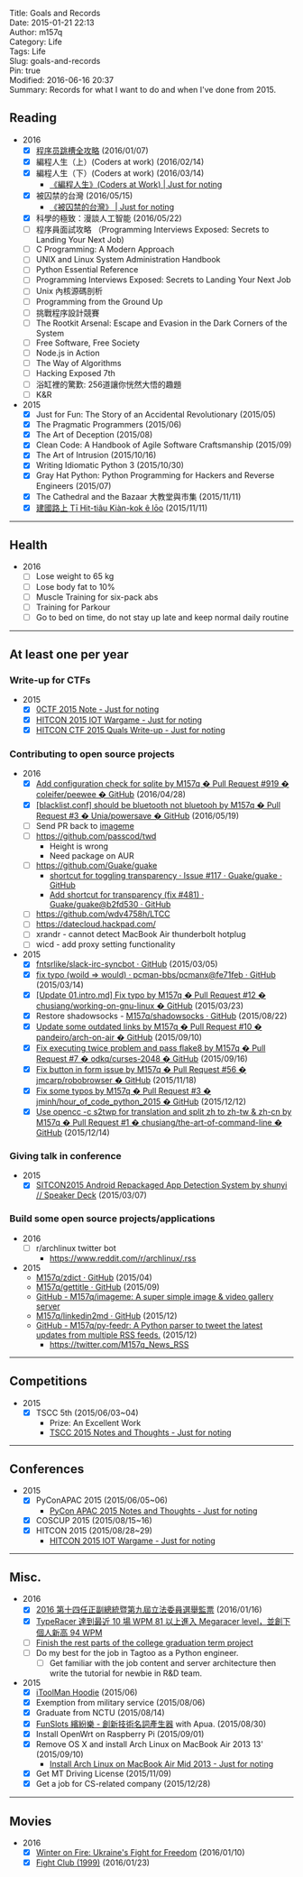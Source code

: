 Title: Goals and Records  
Date: 2015-01-21 22:13  
Author: m157q  
Category: Life  
Tags: Life  
Slug: goals-and-records  
Pin: true  
Modified: 2016-06-16 20:37  
Summary: Records for what I want to do and when I've done from 2015.  
  
  
## Reading  
- 2016  
    - [x] [程序员跳槽全攻略](https://selfstore.io/products/190) (2016/01/07)  
    - [x] 編程人生（上）(Coders at work) (2016/02/14)  
    - [x] 編程人生（下）(Coders at work) (2016/03/14)  
        + [《編程人生》(Coders at Work) | Just for noting](/posts/2016/06/16/coders-at-work/)  
    - [x] 被囚禁的台灣 (2016/05/15)  
        - [《被囚禁的台灣》  | Just for noting](/posts/2016/05/15/imprisoned-taiwan/)  
    - [x] 科學的極致：漫談人工智能 (2016/05/22)  
    - [ ] 程序員面試攻略 （Programming Interviews Exposed: Secrets to Landing Your Next Job)  
    - [ ] C Programming: A Modern Approach  
    - [ ] UNIX and Linux System Administration Handbook  
    - [ ] Python Essential Reference  
    - [ ] Programming Interviews Exposed: Secrets to Landing Your Next Job  
    - [ ] Unix 內核源碼剖析  
    - [ ] Programming from the Ground Up  
    - [ ] 挑戰程序設計競賽  
    - [ ] The Rootkit Arsenal: Escape and Evasion in the Dark Corners of the System  
    - [ ] Free Software, Free Society  
    - [ ] Node.js in Action  
    - [ ] The Way of Algorithms  
    - [ ] Hacking Exposed 7th  
    - [ ] 浴缸裡的驚歎: 256道讓你恍然大悟的趣題  
    - [ ] K&R  
- 2015  
    - [x] Just for Fun: The Story of an Accidental Revolutionary  (2015/05)  
    - [x] The Pragmatic Programmers (2015/06)  
    - [x] The Art of Deception (2015/08)  
    - [x] Clean Code: A Handbook of Agile Software Craftsmanship (2015/09)  
    - [x] The Art of Intrusion (2015/10/16)  
    - [x] Writing Idiomatic Python 3 (2015/10/30)  
    - [x] Gray Hat Python: Python Programming for Hackers and Reverse Engineers (2015/07)  
    - [x] The Cathedral and the Bazaar 大教堂與市集 (2015/11/11)  
    - [x] [建國路上 Tī Hit-tiâu Kiàn-kok ê lōo](http://www.hi-on.org.tw/bulletins.jsp?b_ID=152337) (2015/11/11)  
  
---  
  
## Health  
- 2016  
    - [ ] Lose weight to 65 kg  
    - [ ] Lose body fat to 10%  
    - [ ] Muscle Training for six-pack abs  
    - [ ] Training for Parkour  
    - [ ] Go to bed on time, do not stay up late and keep normal daily routine  
  
---  
  
## At least one per year  
  
### Write-up for CTFs  
- 2015  
    - [x] [0CTF 2015 Note - Just for noting](/posts/2015/03/30/0ctf-2015-note/)  
    - [x] [HITCON 2015 IOT Wargame - Just for noting](/posts/2015/08/29/hitcon-2015-iot-wargame/)  
    - [x] [HITCON CTF 2015 Quals Write-up - Just for noting](/posts/2015/10/19/hitcon-ctf-2015-quals-write-up/)  
  
###  Contributing to open source projects  
- 2016  
    - [x] [Add configuration check for sqlite by M157q � Pull Request #919 � coleifer/peewee � GitHub](https://github.com/coleifer/peewee/pull/919) (2016/04/28)  
    - [x] [[blacklist.conf] should be bluetooth not bluetooh by M157q � Pull Request #3 � Unia/powersave � GitHub](https://github.com/Unia/powersave/pull/3) (2016/05/19)  
    - [ ] Send PR back to [imageme](https://github.com/M157q/imageme)  
    - [ ] <https://github.com/passcod/twd>  
        - Height is wrong  
        - Need package on AUR  
    - [ ] <https://github.com/Guake/guake>  
        - [shortcut for toggling transparency · Issue #117 · Guake/guake · GitHub](https://github.com/Guake/guake/issues/117)  
        - [Add shortcut for transparency (fix #481) · Guake/guake@b2fd530 · GitHub](https://github.com/Guake/guake/commit/b2fd53053b0ff61757ca8fac2f97b3fa10d0be30)  
    - [ ] <https://github.com/wdv4758h/LTCC>  
    - [ ] <https://datecloud.hackpad.com/>  
    - [ ] xrandr - cannot detect MacBook Air thunderbolt hotplug  
    - [ ] wicd - add proxy setting functionality  
- 2015  
    - [x] [fntsrlike/slack-irc-syncbot · GitHub](https://github.com/fntsrlike/slack-irc-syncbot) (2015/03/05)  
    - [x] [fix typo (woild => would) · pcman-bbs/pcmanx@fe71feb · GitHub](https://github.com/pcman-bbs/pcmanx/commit/fe71febde878142698609298c725c845bfeda8b9) (2015/03/14)  
    - [x] [[Update 01.intro.md] Fix typo by M157q � Pull Request #12 � chusiang/working-on-gnu-linux � GitHub](https://github.com/chusiang/working-on-gnu-linux/pull/12) (2015/03/23)  
    - [x] Restore shadowsocks - [M157q/shadowsocks · GitHub](https://github.com/M157q/shadowsocks) (2015/08/22)  
    - [x] [Update some outdated links by M157q � Pull Request #10 � pandeiro/arch-on-air � GitHub](https://github.com/pandeiro/arch-on-air/pull/10) (2015/09/10)  
    - [x] [Fix executing  twice problem and pass flake8 by M157q � Pull Request #7 � odkq/curses-2048 � GitHub](https://github.com/odkq/curses-2048/pull/7) (2015/09/16)  
    - [x] [Fix button in form issue by M157q � Pull Request #56 � jmcarp/robobrowser � GitHub](https://github.com/jmcarp/robobrowser/pull/56) (2015/11/18)  
    - [x] [Fix some typos by M157q � Pull Request #3 � jminh/hour_of_code_python_2015 � GitHub](https://github.com/jminh/hour_of_code_python_2015/pull/3) (2015/12/12)  
    - [x] [Use opencc -c s2twp for translation and split zh to zh-tw & zh-cn by M157q � Pull Request #1 � chusiang/the-art-of-command-line � GitHub](https://github.com/chusiang/the-art-of-command-line/pull/1) (2015/12/14)  
  
### Giving talk in conference  
- 2015  
    - [x] [SITCON2015 Android Repackaged App Detection System by shunyi // Speaker Deck](https://speakerdeck.com/m157q/sitcon2015-android-repackaged-app-detection-system-by-shunyi) (2015/03/07)  
  
### Build some open source projects/applications  
- 2016  
    - [ ] r/archlinux twitter bot  
        - <https://www.reddit.com/r/archlinux/.rss>  
- 2015  
    - [M157q/zdict · GitHub](https://github.com/M157q/zdict) (2015/04)  
    - [M157q/gettitle · GitHub](https://github.com/M157q/gettitle) (2015/09)  
    - [GitHub - M157q/imageme: A super simple image & video gallery server](https://github.com/M157q/imageme)  
    - [M157q/linkedin2md · GitHub](https://github.com/M157q/linkedin2md) (2015/12)  
    - [GitHub - M157q/py-feedr: A Python parser to tweet the latest updates from multiple RSS feeds.](https://github.com/M157q/py-feedr) (2015/12)  
        - <https://twitter.com/M157q_News_RSS>  
  
---  
  
## Competitions  
- 2015  
    - [x] TSCC 5th (2015/06/03~04)  
        - Prize: An Excellent Work  
        - [TSCC 2015 Notes and Thoughts - Just for noting](/posts/2015/09/15/tscc-2015-notes-and-thoughts/)  
  
---  
  
## Conferences  
- 2015  
    - [x] PyConAPAC 2015 (2015/06/05~06)  
        - [PyCon APAC 2015 Notes and Thoughts - Just for noting](/posts/2015/07/26/pycon-apac-2015-notes-and-thoughts/)  
    - [x] COSCUP 2015 (2015/08/15~16)  
    - [x] HITCON 2015 (2015/08/28~29)  
        - [HITCON 2015 IOT Wargame - Just for noting](/posts/2015/08/29/hitcon-2015-iot-wargame/)  
  
---  
  
## Misc.  
- 2016  
    - [x] [2016 第十四任正副總統暨第九屆立法委員選舉監票](https://imgur.com/a/m2PUa) (2016/01/16)  
    - [x] [TypeRacer 達到最近 10 場 WPM 81 以上進入 Megaracer level，並創下個人新高 94 WPM](https://twitter.com/M157q/status/737274967583166467)  
    - [ ] [Finish the rest parts of the college graduation term project](https://github.com/M157q/Android-Repackaged-App-Detection-System)  
    - [ ] Do my best for the job in Tagtoo as a Python engineer.  
        - [ ] Get familiar with the job content and server architecture then write the tutorial for newbie in R&D team.  
- 2015  
    - [x] [iToolMan Hoodie](https://hackpad.com/iToolMan-T-cOJlcwLntzx) (2015/06)  
    - [x] Exemption from military service (2015/08/06)  
    - [x] Graduate from NCTU (2015/08/14)  
    - [x] [FunSlots 繽紛樂 - 創新技術名詞產生器](http://slot.miario.com/machines/134420) with Apua. (2015/08/30)  
    - [x] Install OpenWrt on Raspberry Pi (2015/09/01)  
    - [x] Remove OS X and install Arch Linux on MacBook Air 2013 13' (2015/09/10)  
        - [Install Arch Linux on MacBook Air Mid 2013 - Just for noting](/posts/2015/09/10/install-arch-linux-on-macbook-air-mid-2013/)  
    - [x] Get MT Driving License (2015/11/09)  
    - [x] Get a job for CS-related company (2015/12/28)  
  
---  
  
## Movies  
- 2016  
    - [x] [Winter on Fire: Ukraine's Fight for Freedom](/posts/2016/01/10/winter-on-fire/) (2016/01/10)  
    - [x] [Fight Club (1999)](/posts/2016/01/23/fight-club/) (2016/01/23)  
